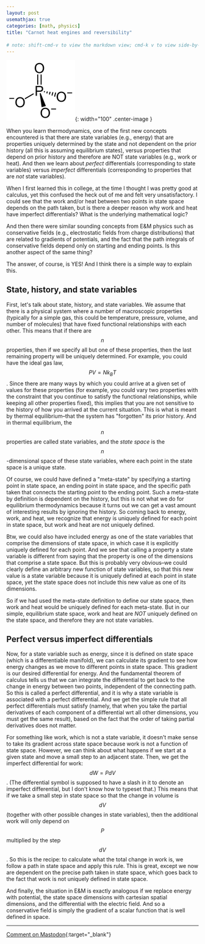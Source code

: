 ```yaml
---
layout: post
usemathjax: true
categories: [math, physics]
title: "Carnot heat engines and reversibility"

# note: shift-cmd-v to view the markdown view; cmd-k v to view side-by-side, then can do 'toggle preview locking' command in the 3 dots in the preview tab
---
```



![Phosphate group](/assets/images/phosphate.png){: width="100" .center-image }


When you learn thermodynamics, one of the first new concepts encountered is that there are state variables (e.g., energy) that are properties uniquely determined by the state and not dependent on the prior history (all this is assuming equilibrium states), versus properties that depend on prior history and therefore are NOT state variables (e.g., work or heat). And then we learn about *perfect* differentials (corresponding to state variables) versus *imperfect* differentials (corresponding to properties that are *not* state variables).

When I first learned this in college, at the time I thought I was pretty good at calculus, yet this confused the heck out of me and felt very unsatisfactory. I could see that the work and/or heat between two points in state space depends on the path taken, but is there a deeper reason why work and heat have imperfect differentials? What is the underlying mathematical logic?

And then there were similar sounding concepts from E&M physics such as conservative fields (e.g., electrostatic fields from charge distributions) that are related to gradients of potentials, and the fact that the path integrals of conservative fields depend only on starting and ending points. Is this another aspect of the same thing?

The answer, of course, is YES! And I think there is a simple way to explain this.

State, history, and state variables
-------------

First, let's talk about state, history, and state variables. We assume that there is a physical system where a number of macroscopic properties (typically for a simple gas, this could be temperature, pressure, volume, and number of molecules) that have fixed functional relationships with each other. This means that if there are $$n$$ properties, then if we specify all but one of these properties, then the last remaining property will be uniquely determined. For example, you could have the ideal gas law, $$PV=N k_B T$$. Since there are many ways by which you could arrive at a given set of values for these properties (for example, you could vary two properties with the constraint that you continue to satisfy the functional relationships, while keeping all other properties fixed), this implies that you are not sensitive to the history of how you arrived at the current situation. This is what is meant by thermal equilibrium–that the system has "forgotten" its prior history. And in thermal equilibrium, the $$n$$ properties are called state variables, and the *state space* is the $$n$$-dimensional space of these state variables, where each point in the state space is a unique state.

Of course, we could have defined a "meta-state" by specifying a starting point in state space, an ending point in state space, and the specific path taken that connects the starting point to the ending point. Such a meta-state by definition is dependent on the history, but this is not what we do for equilibrium thermodynamics because it turns out we can get a vast amount of interesting results by ignoring the history. So coming back to energy, work, and heat, we recognize that energy is uniquely defined for each point in state space, but work and heat are not uniquely defined. 

Btw, we could also have included energy as one of the state variables that comprise the dimensions of state space, in which case it is explicitly uniquely defined for each point. And we see that calling a property a state variable is different from saying that the property is one of the dimensions that comprise a state space. But this is probably very obvious–we could clearly define an arbitrary new function of state variables, so that this new value is a state variable because it is uniquely defined at each point in state space, yet the state space does not include this new value as one of its dimensions.

So if we had used the meta-state definition to define our state space, then work and heat would be uniquely defined for each meta-state. But in our simple, equilibrium state space, work and heat are *NOT* uniquely defined on the state space, and therefore they are not state variables.

Perfect versus imperfect differentials
-----------

Now, for a state variable such as energy, since it is defined on state space (which is a differentiable manifold), we can calculate its gradient to see how energy changes as we move to different points in state space. This gradient is our desired differential for energy. And the fundamental theorem of calculus tells us that we can integrate the differential to get back to the change in energy between two points, independent of the connecting path. So this is called a perfect differential, and it is why a state variable is associated with a perfect differential. And we get the simple rule that all perfect differentials must satisfy (namely, that when you take the partial derivatives of each component of a differential wrt all other dimensions, you must get the same result), based on the fact that the order of taking partial derivatives does not matter.

For something like work, which is not a state variable, it doesn't make sense to take its gradient across state space because work is not a function of state space. However, we can think about what happens if we start at a given state and move a small step to an adjacent state. Then, we get the imperfect differential for work: $$dW = P dV$$. (The differential symbol is supposed to have a slash in it to denote an imperfect differential, but I don't know how to typeset that.) This means that if we take a small step in state space so that the change in volume is $$dV$$ (together with other possible changes in state variables), then the additional work will only depend on $$P$$ multiplied by the step $$dV$$. So this is the recipe: to calculate what the total change in work is, we follow a path in state space and apply this rule. This is great, except we now are dependent on the precise path taken in state space, which goes back to the fact that work is not uniquely defined in state space.

And finally, the situation in E&M is exactly analogous if we replace energy with potential, the state space dimensions with cartesian spatial dimensions, and the differential with the electric field. And so a conservative field is simply the gradient of a scalar function that is well defined in space.


---

[Comment on Mastodon](https://hachyderm.io/@Sunfishstanford/109922026796201683){:target="_blank"}
